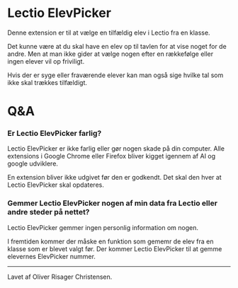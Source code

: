 # Lectio ElevPicker

Denne extension er til at vælge en tilfældig elev i Lectio fra en klasse.

Det kunne være at du skal have en elev op til tavlen for at vise noget for de andre. Men at man ikke gider at vælge nogen efter en rækkefølge eller ingen elever vil op friviligt. 

Hvis der er syge eller fraværende elever kan man også sige hvilke tal som ikke skal trækkes tilfældigt.

# Q&A

### Er Lectio ElevPicker farlig?

Lectio ElevPicker er ikke farlig eller gør nogen skade på din computer. Alle extensions i Google Chrome eller Firefox bliver kigget igennem af AI og google udviklere.

En extension bliver ikke udgivet før den er godkendt. Det skal den hver at Lectio ElevPicker skal opdateres.

### Gemmer Lectio ElevPicker nogen af min data fra Lectio eller andre steder på nettet?

Lectio ElevPicker gemmer ingen personlig information om nogen. 

I fremtiden kommer der måske en funktion som gememr de elev fra en klasse som er blevet valgt før. Der kommer Lectio ElevPicker til at gemme elevernes ElevPicker nummer.

-------

Lavet af Oliver Risager Christensen.
